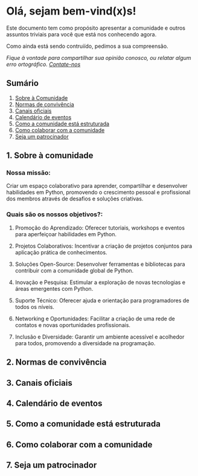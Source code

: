 # Olá, sejam bem-vind(x)s! 

Este documento tem como propósito apresentar a comunidade e outros assuntos triviais para você que está nos conhecendo agora. 

Como ainda está sendo contruiído, pedimos a sua compreensão.

_Fique à vontade para compartilhar sua opinião conosco, ou relatar algum erro ortográfico. [Contate-nos](mailto:pugce.fortaleza@gmail.com)_


## Sumário
1. [Sobre à Comunidade](https://github.com/pugcefortaleza#quais-s%C3%A3o-os-nossos-objetivos)
2. [Normas de convivência](https://github.com/pugcefortaleza#2-normas-de-conviv%C3%AAncia)
3. [Canais oficiais](https://github.com/pugcefortaleza#3-canais-oficiais)
4. [Calendário de eventos](https://github.com/pugcefortaleza#4-calend%C3%A1rio-de-eventos)
5. [Como a comunidade está estruturada](https://github.com/pugcefortaleza#4-calend%C3%A1rio-de-eventos)
6. [Como colaborar com a comunidade](https://github.com/pugcefortaleza/pugcefortaleza/edit/main/README.md#3-canais-oficiais)
7. [Seja um patrocinador](https://github.com/pugcefortaleza#4-calend%C3%A1rio-de-eventos)
   
   

  ## 1. Sobre à comunidade
### Nossa missão:
Criar um espaço colaborativo para aprender, compartilhar e desenvolver habilidades em Python, promovendo o crescimento pessoal e profissional dos membros através de desafios e soluções criativas.

 ### Quais são os nossos objetivos?:
 1. Promoção do Aprendizado: Oferecer tutoriais, workshops e eventos para aperfeiçoar habilidades em Python.

 2. Projetos Colaborativos: Incentivar a criação de projetos conjuntos para aplicação prática de conhecimentos.

 3. Soluções Open-Source: Desenvolver ferramentas e bibliotecas para contribuir com a comunidade global de Python.

 4. Inovação e Pesquisa: Estimular a exploração de novas tecnologias e áreas emergentes com Python.

 5. Suporte Técnico: Oferecer ajuda e orientação para programadores de todos os níveis.

 6. Networking e Oportunidades: Facilitar a criação de uma rede de contatos e novas oportunidades profissionais.

 7. Inclusão e Diversidade: Garantir um ambiente acessível e acolhedor para todos, promovendo a diversidade na programação.

## 2. Normas de convivência
## 3. Canais oficiais
## 4. Calendário de eventos
## 5. Como a comunidade está estruturada
## 6. Como colaborar com a comunidade
## 7. Seja um patrocinador
